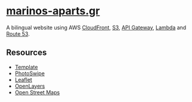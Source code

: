 # [marinos-aparts.gr](http://www.marinos-aparts.gr/)

A bilingual website using AWS [CloudFront](https://aws.amazon.com/cloudfront/), [S3](https://aws.amazon.com/s3/), 
[API Gateway](https://aws.amazon.com//api-gateway/), [Lambda](https://aws.amazon.com/lambda/) 
and [Route 53](https://aws.amazon.com/route53/).

<!-- ACKNOWLEDGEMENTS -->
## Resources
* [Template](https://templatemo.com/tm-488-classic)
* [PhotoSwipe](https://photoswipe.com)
* [Leaflet](https://leafletjs.com)
* [OpenLayers](http://www.openlayers.org/api/OpenLayers.js)
* [Open Street Maps](https://www.openstreetmap.org)



